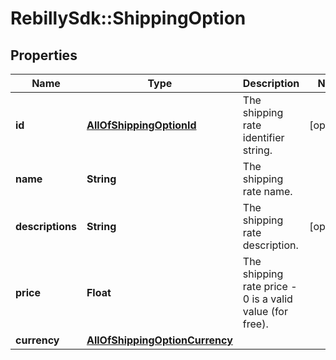 # RebillySdk::ShippingOption

## Properties
Name | Type | Description | Notes
------------ | ------------- | ------------- | -------------
**id** | [**AllOfShippingOptionId**](AllOfShippingOptionId.md) | The shipping rate identifier string. | [optional] 
**name** | **String** | The shipping rate name. | 
**descriptions** | **String** | The shipping rate description. | [optional] 
**price** | **Float** | The shipping rate price - 0 is a valid value (for free). | 
**currency** | [**AllOfShippingOptionCurrency**](AllOfShippingOptionCurrency.md) |  | 

